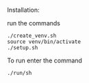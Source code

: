 Installation:

run the commands
    
    ./create_venv.sh
    source venv/bin/activate
    ./setup.sh
    
To run enter the command

    ./run/sh
    